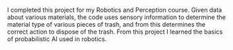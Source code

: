 I completed this project for my Robotics and Perception course. Given data about various materials, the code uses sensory information to determine the material type of various pieces of trash, and from this determines the correct action to dispose of the trash.
From this project I learned the basics of probabilistic AI used in robotics.
